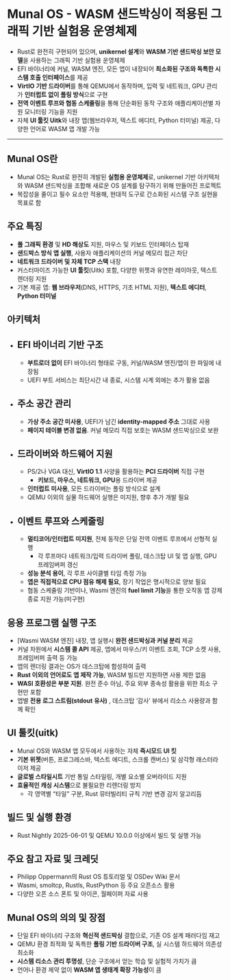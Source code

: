 # Munal OS - WASM 샌드박싱이 적용된 그래픽 기반 실험용 운영체제


* Rust로 완전히 구현되어 있으며, **unikernel 설계**와 **WASM 기반 샌드박싱 보안 모델**을 사용하는 그래픽 기반 실험용 운영체제
* EFI 바이너리에 커널, WASM 엔진, 모든 앱이 내장되어 **최소화된 구조와 독특한 시스템 호출 인터페이스**를 제공
* **VirtIO 기반 드라이버**를 통해 QEMU에서 동작하며, 입력 및 네트워크, GPU 관리가 **인터럽트 없이 폴링 방식**으로 구현
* **전역 이벤트 루프와 협동 스케줄링**을 통해 단순화된 동작 구조와 애플리케이션별 자원 모니터링 기능을 지원
* 자체 **UI 툴킷 Uitk**와 내장 앱(웹브라우저, 텍스트 에디터, Python 터미널) 제공, 다양한 언어로 WASM 앱 개발 가능

---

Munal OS란
---------

* Munal OS는 Rust로 완전히 개발된 **실험용 운영체제**로, unikernel 기반 아키텍처와 WASM 샌드박싱을 조합해 새로운 OS 설계를 탐구하기 위해 만들어진 프로젝트
* 복잡성을 줄이고 필수 요소만 적용해, 현대적 도구로 간소화된 시스템 구조 실현을 목표로 함

주요 특징
-----

* **풀 그래픽 환경** 및 **HD 해상도** 지원, 마우스 및 키보드 인터페이스 탑재
* **샌드박스 방식 앱 실행**, 사용자 애플리케이션의 커널 메모리 접근 차단
* **네트워크 드라이버 및 자체 TCP 스택** 내장
* 커스터마이즈 가능한 **UI 툴킷**(Uitk) 포함, 다양한 위젯과 유연한 레이아웃, 텍스트 렌더링 지원
* 기본 제공 앱: **웹 브라우저**(DNS, HTTPS, 기초 HTML 지원), **텍스트 에디터**, **Python 터미널**

아키텍처
----

* EFI 바이너리 기반 구조
  --------------

  + **부트로더 없이** EFI 바이너리 형태로 구동, 커널/WASM 엔진/앱이 한 파일에 내장됨
  + UEFI 부트 서비스는 최단시간 내 종료, 시스템 시계 외에는 추가 활용 없음
* 주소 공간 관리
  --------

  + **가상 주소 공간 미사용**, UEFI가 남긴 **identity-mapped 주소** 그대로 사용
  + **페이지 테이블 변경 없음**. 커널 메모리 직접 보호는 WASM 샌드박싱으로 보완
* 드라이버와 하드웨어 지원
  -------------

  + PS/2나 VGA 대신, **VirtIO 1.1** 사양을 활용하는 **PCI 드라이버** 직접 구현
    - **키보드, 마우스, 네트워크, GPU**용 드라이버 제공
  + **인터럽트 미사용**, 모든 드라이버는 폴링 방식으로 설계
  + QEMU 이외의 실물 하드웨어 실행은 미지원, 향후 추가 개발 필요
* 이벤트 루프와 스케줄링
  ------------

  + **멀티코어/인터럽트 미지원**, 전체 동작은 단일 전역 이벤트 루프에서 선형적 실행
    - 각 루프마다 네트워크/입력 드라이버 폴링, 데스크탑 UI 및 앱 실행, GPU 프레임버퍼 갱신
  + **성능 분석 용이**, 각 루프 사이클별 타임 측정 가능
  + **앱은 직접적으로 CPU 점유 해제 필요**, 장기 작업은 명시적으로 양보 필요
  + 협동 스케줄링 기반이나, Wasmi 엔진의 **fuel limit 기능**을 통한 오작동 앱 강제 종료 지원 가능(미구현)

응용 프로그램 실행 구조
-------------

* [Wasmi WASM 엔진] 내장, 앱 실행시 **완전 샌드박싱과 커널 분리** 제공
* 커널 차원에서 **시스템 콜 API** 제공, 앱에서 마우스/키 이벤트 조회, TCP 소켓 사용, 프레임버퍼 출력 등 가능
* 앱의 렌더링 결과는 OS가 데스크탑에 합성하여 출력
* **Rust 이외의 언어로도 앱 제작 가능**, WASM 빌드만 지원하면 사용 제한 없음
* **WASI 호환성은 부분 지원**. 완전 준수 아님, 주요 외부 종속성 활용을 위한 최소 구현만 포함
* 앱별 **전용 로그 스트림(stdout 유사)** , 데스크탑 ‘감사’ 뷰에서 리소스 사용량과 함께 확인

UI 툴킷(uitk)
-----------

* Munal OS와 WASM 앱 모두에서 사용하는 자체 **즉시모드 UI 킷**
* **기본 위젯**(버튼, 프로그레스바, 텍스트 에디트, 스크롤 캔버스) 및 삼각형 래스터라이저 제공
* **글로벌 스타일시트** 기반 통일 스타일링, 개별 요소별 오버라이드 지원
* **효율적인 캐싱 시스템**으로 불필요한 리렌더링 방지
  + 각 영역별 “타일” 구분, Rust 뮤터빌리티 규칙 기반 변경 감지 알고리듬

빌드 및 실행 환경
----------

* Rust Nightly 2025-06-01 및 QEMU 10.0.0 이상에서 빌드 및 실행 가능

주요 참고 자료 및 크레딧
--------------

* Philipp Oppermann의 Rust OS 튜토리얼 및 OSDev Wiki 문서
* Wasmi, smoltcp, Rustls, RustPython 등 주요 오픈소스 활용
* 다양한 오픈 소스 폰트 및 아이콘, 월페이퍼 자료 사용

Munal OS의 의의 및 장점
-----------------

* 단일 EFI 바이너리 구조와 **혁신적 샌드박싱** 결합으로, 기존 OS 설계 패러다임 재고
* QEMU 환경 최적화 및 독특한 **폴링 기반 드라이버 구조**, 실 시스템 하드웨어 의존성 최소화
* **시스템 리소스 관리 투명성**, 단순 구조에서 얻는 학습 및 실험적 가치가 큼
* 언어나 환경 제약 없이 **WASM 앱 생태계 확장 가능성**이 큼
